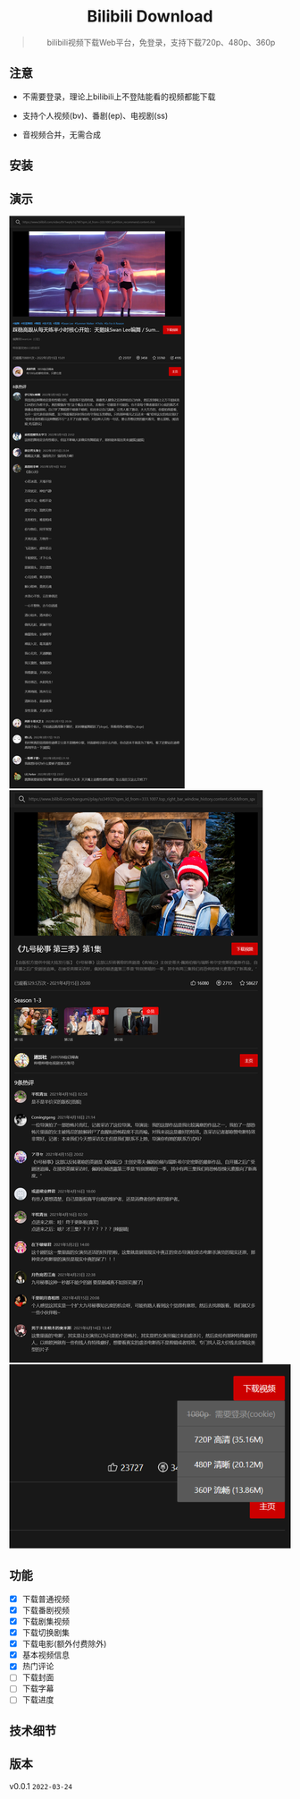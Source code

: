 <div align="center">
  <h1>Bilibili Download</h1>
  <blockquote>bilibili视频下载Web平台，免登录，支持下载720p、480p、360p</blockquote>
</div>

## 注意

* 不需要登录，理论上bilibili上不登陆能看的视频都能下载

* 支持个人视频(bv)、番剧(ep)、电视剧(ss)

* 音视频合并，无需合成

## 安装

## 演示

![1](./screenshots/02.png)
![2](./screenshots/03.png)
![3](./screenshots/01.png)


## 功能

* [x] 下载普通视频
* [x] 下载番剧视频
* [x] 下载剧集视频
* [x] 下载切换剧集
* [x] 下载电影(额外付费除外)
* [x] 基本视频信息
* [x] 热门评论
* [ ] 下载封面
* [ ] 下载字幕
* [ ] 下载进度

## 技术细节


## 版本

v0.0.1 `2022-03-24`

